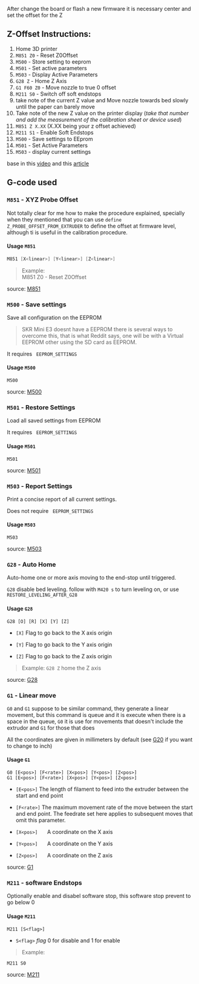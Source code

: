 
After change the board or flash a new firmware it is necessary center and set the offset for the Z 

## Z-Offset Instructions:

1. Home 3D printer
2. ```M851 Z0``` - Reset Z0Offset
3. ```M500``` - Store setting to eeprom
4. ```M501``` - Set active parameters
5. ```M503``` - Display Active Parameters
6. ```G28 Z``` - Home Z Axis
7. ```G1 F60 Z0``` - Move nozzle to true 0 offset
8. ```M211 S0``` - Switch off soft endstops
9. take note of the current Z value and Move nozzle towards bed slowly until the paper can barely move
10. Take note of the new Z value on the printer display (*take that number and add the measurement of the calibration sheet or device used*)
11. ```M851 Z X.XX``` (X.XX being your z offset achieved)
12. ```M211 S1``` - Enable Soft Endstops
13. ```M500``` - Save settings to EEprom
14. ```M501``` - Set Active Parameters
15. ```M503``` - display current settings

base in  this [video](https://www.youtube.com/watch?v=y_1Kg45APko&feature=youtu.be)
and this [article](https://3dprinting.stackexchange.com/questions/6375/how-to-center-my-prints-on-the-build-platform-re-calibrate-homing-offset/6376#6376)


## G-code used

### ```M851``` - XYZ Probe Offset

Not totally clear for me how to make the procedure explained, specially when they mentioned that you can use ```define Z_PROBE_OFFSET_FROM_EXTRUDER``` to define the offset at firmware level, although ti is useful in the calibration procedure.

#### Usage ```M851```
```C
M851 [X<linear>] [Y<linear>] [Z<linear>]
```
>Example:  
M851 Z0 - Reset Z0Offset

source: [M851](http://marlinfw.org/docs/gcode/M851.html)

### ```M500``` - Save settings

Save all configuration on the EEPROM

> SKR Mini E3 doesnt have a EEPROM there is several ways to overcome this, that is what Reddit says, one will be with a Virtual EEPROM other using the SD card as EEPROM.

It requires ``` EEPROM_SETTINGS```

#### Usage ```M500```
```
M500
```
source: [M500](http://marlinfw.org/docs/gcode/M500.html)


### ```M501``` -  Restore Settings

Load all saved settings from EEPROM

It requires ``` EEPROM_SETTINGS```
#### Usage ```M501```
```
M501
```
source: [M501](http://marlinfw.org/docs/gcode/M501.html) 

### ```M503``` - Report Settings
Print a concise report of all current settings.  

Does not require ``` EEPROM_SETTINGS```


#### Usage ```M503```
```
M503
```
source: [M503](http://marlinfw.org/docs/gcode/M503.html) 

### ```G28``` - Auto Home
Auto-home one or more axis moving to the end-stop until triggered.

```G28``` disable bed leveling. follow with ```M420 s``` to turn leveling on, or use ```RESTORE_LEVELING_AFTER_G28```

#### Usage ```G28```
``` 
G28 [O] [R] [X] [Y] [Z]
```
* ```[X]```	Flag to go back to the X axis origin

* ```[Y]```	Flag to go back to the Y axis origin

* ```[Z]```	Flag to go back to the Z axis origin

> Example: 
```G28 Z``` home the Z axis

source: [G28](http://marlinfw.org/docs/gcode/G028.html)

### ```G1``` - Linear move

```G0``` and ```G1``` suppose to be similar command, they generate a linear movement, but this command is queue and it is execute when there is a space in the queue, ``` G0 ``` it is use for movements that doesn't include the extrudor and ```G1``` for those that does 

All the coordinates are given in millimeters by default (see [G20](http://marlinfw.org/docs/gcode/G020.html) if you want to change to inch) 

#### Usage ```G1```
```
G0 [E<pos>] [F<rate>] [X<pos>] [Y<pos>] [Z<pos>]
G1 [E<pos>] [F<rate>] [X<pos>] [Y<pos>] [Z<pos>]
```
* ```[E<pos>]``` The length of filament to feed into the extruder between the start and end point

* ```[F<rate>]``` The maximum movement rate of the move between the start and end point. The feedrate set here applies to subsequent moves that omit this parameter.

* ```[X<pos>]	``` A coordinate on the X axis

* ```[Y<pos>]	``` A coordinate on the Y axis

* ```[Z<pos>]	``` A coordinate on the Z axis


source: [G1](http://marlinfw.org/docs/gcode/G000-G001.html)

### ```M211``` - software Endstops
Optionally enable and disabel software stop, this software stop prevent to go below 0


#### Usage ```M211```
```
M211 [S<flag>]
```

* ```S<flag>``` *flag* 0 for disable and 1 for enable 

> Example:
```
M211 S0
```
source: [M211](http://marlinfw.org/docs/gcode/M211.html)

